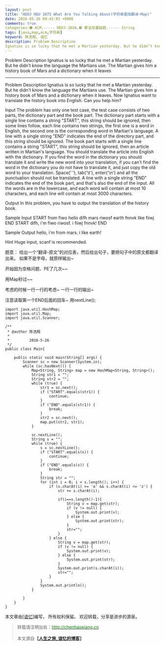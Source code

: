 ```yaml
---
layout: post
title: "HDOJ HDU 1075 What Are You Talking About(字符串查找翻译~Map)"
date: 2016-05-26 09:43:03 +0800
comments: true
categories:❶ ACM,----- HDOJ-JAVA,❺ 算法及基础题,----- String
tags: [java,map,acm,字符串]
keyword: 陈浩翔, 谙忆
description: Problem Description 
Ignatius is so lucky that he met a Martian yesterday. But he didn’t know the language the Martians use. The Martian gives him a history book of Mars and a dictionary when it leaves 
---
```



Problem Description 
Ignatius is so lucky that he met a Martian yesterday. But he didn’t know the language the Martians use. The Martian gives him a history book of Mars and a dictionary when it leaves
<!-- more -->
----------

Problem Description
Ignatius is so lucky that he met a Martian yesterday. But he didn't know the language the Martians use. The Martian gives him a history book of Mars and a dictionary when it leaves. Now Ignatius want to translate the history book into English. Can you help him?

 

Input
The problem has only one test case, the test case consists of two parts, the dictionary part and the book part. The dictionary part starts with a single line contains a string "START", this string should be ignored, then some lines follow, each line contains two strings, the first one is a word in English, the second one is the corresponding word in Martian's language. A line with a single string "END" indicates the end of the directory part, and this string should be ignored. The book part starts with a single line contains a string "START", this string should be ignored, then an article written in Martian's language. You should translate the article into English with the dictionary. If you find the word in the dictionary you should translate it and write the new word into your translation, if you can't find the word in the dictionary you do not have to translate it, and just copy the old word to your translation. Space(' '), tab('\t'), enter('\n') and all the punctuation should not be translated. A line with a single string "END" indicates the end of the book part, and that's also the end of the input. All the words are in the lowercase, and each word will contain at most 10 characters, and each line will contain at most 3000 characters.

 

Output
In this problem, you have to output the translation of the history book.

 

Sample Input
START
from fiwo
hello difh
mars riwosf
earth fnnvk
like fiiwj
END
START
difh, i'm fiwo riwosf.
i fiiwj fnnvk!
END
 

Sample Output
hello, i'm from mars.
i like earth!

Hint
Huge input, scanf is recommended.

题意： 
给出一个“翻译-原文”的对应表，然后给出句子，要把句子中的原文都翻译出来。
如果不是字母，就原样输出~

开始因为空格问题、PE了几次~~

用Map秒过~~

考虑的时候一行一行的考虑~
一行一行的输出~

注意读取第一个END后面的回车~
用nextLine();
```
import java.util.HashMap;
import java.util.Map;
import java.util.Scanner;

/**
 * @author 陈浩翔
 * 
 *         2016-5-26
 */
public class Main{

	public static void main(String[] args) {
		Scanner sc = new Scanner(System.in);
		while (sc.hasNext()) {
			Map<String, String> map = new HashMap<String, String>();
			String str1 = "";
			String str2 = "";
			while (true) {
				str1 = sc.next();
				if ("START".equals(str1)) {
					continue;
				}
				if ("END".equals(str1)) {
					break;
				}
				str2 = sc.next();
				map.put(str2, str1);
			}
			
			sc.nextLine();
			String s = "";
			while (true) {
				s = sc.nextLine();
				if ("START".equals(s)) {
					continue;
				}
				if ("END".equals(s)) {
					break;
				}
				String str = "";
				for (int i = 0; i < s.length(); i++) {
					if (s.charAt(i) >= 'a' && s.charAt(i) <= 'z') {
						str += s.charAt(i);
						
						if(i==s.length()-1){
							String v = map.get(str);
							if (v != null) {
								System.out.print(v);
							} else {
								System.out.print(str);
							}
							str="";
						}
					} else {
						String v = map.get(str);
						if (v != null) {
							System.out.print(v);
						} else {
							System.out.print(str);
						}
						System.out.print(s.charAt(i));
						str="";
					}
				}
				System.out.println();
			}
			
		}
	}
}

```



本文章由<a href="http://chenhaoxiang.cn/">[谙忆]</a>编写， 所有权利保留。 
欢迎转载，分享是进步的源泉。
<blockquote cite='陈浩翔'>
<p background-color='#D3D3D3'>转载请注明出处：<a href='http://chenhaoxiang.cn'><font color="green">http://chenhaoxiang.cn</font></a><br><br>
本文源自<strong>【<a href='http://chenhaoxiang.cn' target='_blank'>人生之旅_谙忆的博客</a>】</strong></p>
</blockquote>
